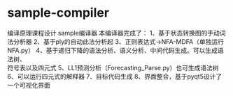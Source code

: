 # sample-compiler
编译原理课程设计 sample编译器
本编译器完成了：
  1、基于状态转换图的手动词法分析器
  2、基于ply的自动此法分析起
  3、正则表达式->NFA-<DFA->MDFA（单独运行NFA.py）
  4、基于递归下降的语法分析、语义分析、中间代码生成。可以生成语法树、  
符号表以及四元式
  5、LL1预测分析（Forecasting_Parse.py）也可生成语法树
  6、可以运行四元式的解释器
  7、目标代码生成
  8、界面整合，基于pyqt5设计了一个可视化界面

